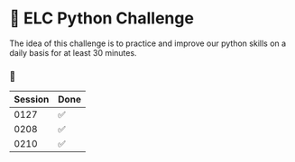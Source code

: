 # 🧠 ELC Python Challenge

The idea of this challenge is to practice and improve our python skills on a daily basis for at least 30 minutes.

### 🐶

|Session|Done|
|-------|----|
|0127   |✅  |
|0208   |✅  |
|0210   |✅  |
